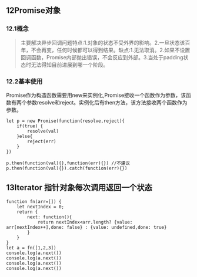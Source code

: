 ## 12Promise对象
### 12.1概念
> 主要解决异步回调问题特点:1.对象的状态不受外界的影响。2.一旦状态该百年，不会再变，任何时候都可以得到结果。缺点:1.无法取消。2.如果不设置回调函数，Promise内部抛出错误，不会反应到外部。3.当处于padding状态时无法得知目前进展到哪一个阶段。
### 12.2基本使用
Promise作为构造函数需要用new来实例化,Promise接收一个函数作为参数，该函数有两个参数resolve和reject。实例化后有then方法，该方法接收两个函数作为参数。
~~~
let p = new Promise(function(resolve,reject){
    if(true) {
        resolve(val)
    }else{
        reject(err)
    }
})

p.then(function(val){},function(err){}) //不建议
p.then(function(val){}).catch(function(err){})
~~~
## 13Iterator 指针对象每次调用返回一个状态
~~~
function fn(arr=[]) {
    let nextIndex = 0;
    return {
        next: function(){
            return nextIndex<arr.length? {value: arr[nextIndex++],done: false} : {value: undefined,done: true}
        }
    }
}
let a = fn([1,2,3])
console.log(a.next())
console.log(a.next())
console.log(a.next())
console.log(a.next())

~~~